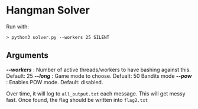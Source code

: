# Hangman Solver

Run with:
```
> python3 solver.py --workers 25 SILENT
```
## Arguments
***--workers*** : Number of active threads/workers to have bashing against this. Default: 25
***--long***    : Game mode to choose. Defualt: 50 Bandits mode
***--pow***     : Enables POW mode. Default: disabled.

Over time, it will log to `all_output.txt` each message. This will get messy fast.
Once found, the flag should be written into `flag2.txt`
